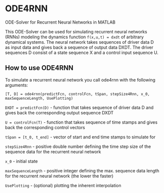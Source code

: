# ODE4RNN
ODE-Solver for Recurrent Neural Networks in MATLAB

This ODE-Solver can be used for simulating recurrent neural networks (RNNs) modeling the dynamics function `f(x,u,t) = dxdt` of arbitrary dynamical systems.
The neural network takes sequences of driver data D as input data and gives back a sequence of output data DXDT.
The driver sequences D consist of a state sequence X and a control input sequence U.

## How to use ODE4RNN
To simulate a recurrent neural network you call ode4rnn with the following arguments:
```
[T, D] = ode4rnn(predictFcn, controlFcn, tSpan, stepSize4Rnn, x_0, maxSequenceLength, UsePlotting)
```
```DXDT = predictFcn(D)``` - function that takes sequence of driver data D and gives back the corresponding output sequence DXDT

```U = controlFcn(T)``` - function that takes sequence of time stamps and gives back the corresponding control vectors

```tSpan = [t_0, t_end]``` - vector of start and end time stamps to simulate for

```stepSize4Rnn``` - positive double number defining the time step size of the sequence data for the recurrent neural network

```x_0``` - initial state

```maxSequenceLength``` - positive integer defining the max. sequence data length for the recurrent neural network (the lower the faster)

```UsePlotting``` - (optional) plotting the inherent interpolation
